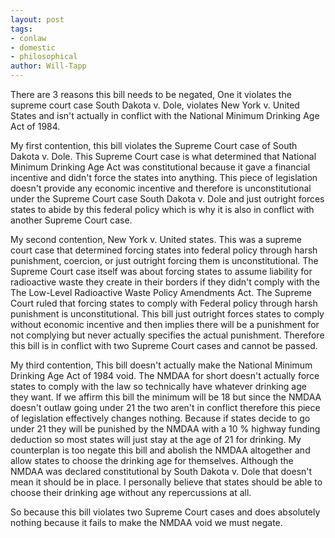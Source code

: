 ```yaml
---
layout: post
tags: 
- conlaw 
- domestic 
- philosophical
author: Will-Tapp
---
```

There are 3 reasons this bill needs to be negated, One it violates the supreme court case South Dakota v. Dole, violates New York v. United States and isn't actually in conflict with the National Minimum Drinking Age Act of 1984.

My first contention, this bill violates the Supreme Court case of South Dakota v. Dole. This Supreme Court case is what determined that National Minimum Drinking Age Act was constitutional because it gave a financial incentive and didn't force the states into anything. This piece of legislation doesn't provide any economic incentive and therefore is unconstitutional under the Supreme Court case South Dakota v. Dole and just outright forces states to abide by this federal policy which is why it is also in conflict with another Supreme Court case.

My second contention, New York v. United states. This was a supreme court case that determined forcing states into federal policy through harsh punishment, coercion, or just outright forcing them is unconstitutional. The Supreme Court case itself was about forcing states to assume liability for radioactive waste they create in their borders if they didn't comply with the The Low-Level Radioactive Waste Policy Amendments Act. The Supreme Court ruled that forcing states to comply with Federal policy through harsh punishment is unconstitutional. This bill just outright forces states to comply without economic incentive and then implies there will be a punishment for not complying but never actually specifies the actual punishment. Therefore this bill is in conflict with two Supreme Court cases and cannot be passed.

My third contention, This bill doesn't actually make the National Minimum Drinking Age Act of 1984 void. The NMDAA for short doesn't actually force states to comply with the law so technically have whatever drinking age they want. If we affirm this bill the minimum will be 18 but since the NMDAA doesn't outlaw going under 21 the two aren't in conflict therefore this piece of legislation effectively changes nothing. Because if states decide to go under 21 they will be punished by the NMDAA with a 10 % highway funding deduction so most states will just stay at the age of 21 for drinking. My counterplan is too negate this bill and abolish the NMDAA altogether and allow states to choose the drinking age for themselves. Although the NMDAA was declared constitutional by South Dakota v. Dole that doesn't mean it should be in place. I personally believe that states should be able to choose their drinking age without any repercussions at all.

So because this bill violates two Supreme Court cases and does absolutely nothing because it fails to make the NMDAA void we must negate.

